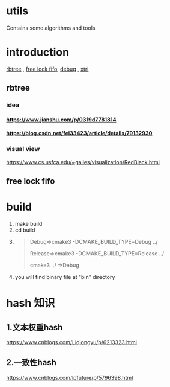 # utils
Contains some algorithms and tools
# introduction
 [rbtree](#rbtree) , [free lock fifo](), [debug]() , [xtri]()
## rbtree
### idea
#### https://www.jianshu.com/p/0319d7781814
#### https://blog.csdn.net/fei33423/article/details/79132930
### visual view
https://www.cs.usfca.edu/~galles/visualization/RedBlack.html
## free lock fifo


# build
1. make build
2. cd build
3. >Debug=>cmake3 -DCMAKE_BUILD_TYPE=Debug ../
   >
   >Release=>cmake3 -DCMAKE_BUILD_TYPE=Release ../
   >
   >cmake3 ../    =>Debug
4.  you will find binary file at "bin" directory   

# hash 知识 
## 1.文本权重hash
https://www.cnblogs.com/Liqiongyu/p/6213323.html
## 2.一致性hash
https://www.cnblogs.com/lpfuture/p/5796398.html
